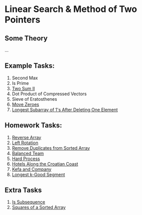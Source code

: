 # Linear Search & Method of Two Pointers
## Some Theory
...

## Example Tasks:
1. Second Max
2. Is Prime
3. [Two Sum II](https://leetcode.com/problems/two-sum-ii-input-array-is-sorted/)
4. Dot Product of Compressed Vectors
5. Sieve of Eratosthenes
6. [Move Zeroes](https://leetcode.com/problems/move-zeroes/)
7. [Longest Subarray of 1's After Deleting One Element](https://leetcode.com/problems/longest-subarray-of-1s-after-deleting-one-element/)

## Homework Tasks:
1. [Reverse Array](https://vjudge.net/problem/Gym-476196B)
2. [Left Rotation](https://vjudge.net/problem/HackerRank-array-left-rotation)
3. [Remove Duplicates from Sorted Array](https://vjudge.net/problem/EOlymp-4765)
4. [Balanced Team](https://codeforces.com/problemset/problem/1133/C)
5. [Hard Process](https://vjudge.net/problem/CodeForces-660C)
6. [Hotels Along the Croatian Coast](https://vjudge.net/problem/SPOJ-HOTELS)
7. [Kefa and Company](https://vjudge.net/problem/CodeForces-580B)
8. [Longest k-Good Segment](https://vjudge.net/problem/CodeForces-616D)

## Extra Tasks
1. [Is Subsequence](https://leetcode.com/problems/is-subsequence/)
2. [Squares of a Sorted Array](https://leetcode.com/problems/squares-of-a-sorted-array/)